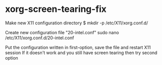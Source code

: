 # xorg-screen-tearing-fix

Make new X11 configuration directory
$ mkdir -p /etc/X11/xorg.conf.d/

Create new configuration file "20-intel.conf"
sudo nano /etc/X11/xorg.conf.d/20-intel.conf

Put the configuration written in first-option, save the file and restart X11 session
If it doesn't work and you still have screen tearing then try second option
